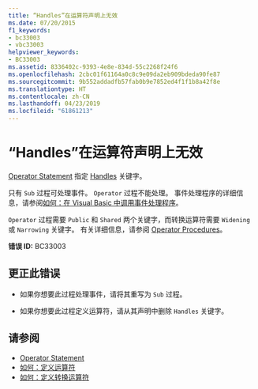 ```yaml
---
title: “Handles”在运算符声明上无效
ms.date: 07/20/2015
f1_keywords:
- bc33003
- vbc33003
helpviewer_keywords:
- BC33003
ms.assetid: 8336402c-9393-4e8e-834d-55c2268f24f6
ms.openlocfilehash: 2cbc01f61164a0c8c9e09da2eb909bdeda90fe87
ms.sourcegitcommit: 9b552addadfb57fab0b9e7852ed4f1f1b8a42f8e
ms.translationtype: HT
ms.contentlocale: zh-CN
ms.lasthandoff: 04/23/2019
ms.locfileid: "61861213"
---
```

# <a name="handles-is-not-valid-on-operator-declaration"></a>“Handles”在运算符声明上无效
[Operator Statement](../../visual-basic/language-reference/statements/operator-statement.md) 指定 [Handles](../../visual-basic/language-reference/statements/handles-clause.md) 关键字。  
  
 只有 `Sub` 过程可处理事件。 `Operator` 过程不能处理。 事件处理程序的详细信息，请参阅[如何：在 Visual Basic 中调用事件处理程序](../../visual-basic/programming-guide/language-features/procedures/how-to-call-an-event-handler.md)。  
  
 `Operator` 过程需要 `Public` 和 `Shared` 两个关键字，而转换运算符需要 `Widening` 或 `Narrowing` 关键字。 有关详细信息，请参阅 [Operator Procedures](../../visual-basic/programming-guide/language-features/procedures/operator-procedures.md)。  
  
 **错误 ID:** BC33003  
  
## <a name="to-correct-this-error"></a>更正此错误  
  
- 如果你想要此过程处理事件，请将其重写为 `Sub` 过程。  
  
- 如果你想要此过程定义运算符，请从其声明中删除 `Handles` 关键字。  
  
## <a name="see-also"></a>请参阅

- [Operator Statement](../../visual-basic/language-reference/statements/operator-statement.md)
- [如何：定义运算符](../../visual-basic/programming-guide/language-features/procedures/how-to-define-an-operator.md)
- [如何：定义转换运算符](../../visual-basic/programming-guide/language-features/procedures/how-to-define-a-conversion-operator.md)
